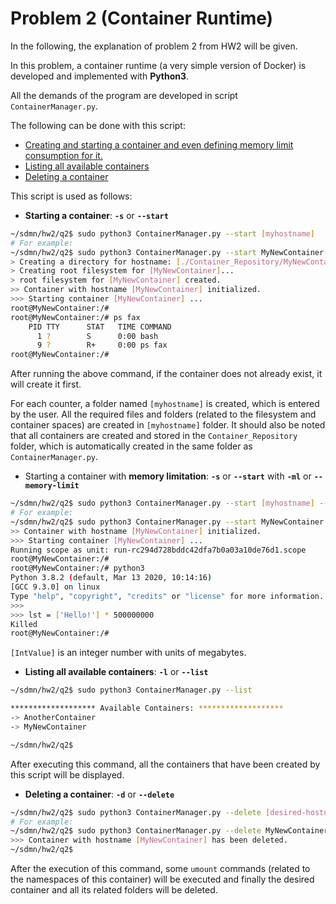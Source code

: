 # Problem 2 (Container Runtime)
In the following, the explanation of problem 2 from HW2 will be given.

In this problem, a container runtime (a very simple version of Docker) is developed and implemented with **Python3**.

All the demands of the program are developed in script `ContainerManager.py`.

The following can be done with this script:
- [Creating and starting a container and even defining memory limit consumption for it.](#start)
- [Listing all available containers](#list)
- [Deleting a container](#del)

This script is used as follows:

<a id="start"></a>
- **Starting a container**: **`-s`** or **`--start`**
```bash
~/sdmn/hw2/q2$ sudo python3 ContainerManager.py --start [myhostname]
# For example:
~/sdmn/hw2/q2$ sudo python3 ContainerManager.py --start MyNewContainer
> Creating a directory for hostname: [./Container_Repository/MyNewContainer]
> Creating root filesystem for [MyNewContainer]...
> root filesystem for [MyNewContainer] created.
>> Container with hostname [MyNewContainer] initialized.
>>> Starting container [MyNewContainer] ...
root@MyNewContainer:/# 
root@MyNewContainer:/# ps fax
    PID TTY      STAT   TIME COMMAND
      1 ?        S      0:00 bash
      9 ?        R+     0:00 ps fax
root@MyNewContainer:/#
```
After running the above command, if the container does not already exist, it will create it first.

For each counter, a folder named `[myhostname]` is created, which is entered by the user. All the required files and folders (related to the filesystem and container spaces) are created in `[myhostname]` folder.
It should also be noted that all containers are created and stored in the `Container_Repository` folder, which is automatically created in the same folder as `ContainerManager.py`.

- Starting a container with **memory limitation**: **`-s`** or **`--start`** with **`-ml`** or **`--memory-limit`**
```bash
~/sdmn/hw2/q2$ sudo python3 ContainerManager.py --start [myhostname] --memory-limit [IntValueMB]
# For example:
~/sdmn/hw2/q2$ sudo python3 ContainerManager.py --start MyNewContainer --memory-limit 100
>> Container with hostname [MyNewContainer] initialized.
>>> Starting container [MyNewContainer] ...
Running scope as unit: run-rc294d728bddc42dfa7b0a03a10de76d1.scope
root@MyNewContainer:/# 
root@MyNewContainer:/# python3
Python 3.8.2 (default, Mar 13 2020, 10:14:16) 
[GCC 9.3.0] on linux
Type "help", "copyright", "credits" or "license" for more information.
>>> 
>>> lst = ['Hello!'] * 500000000
Killed
root@MyNewContainer:/#
```
`[IntValue]` is an integer number with units of megabytes.

<a id="list"></a>
- **Listing all available containers**: **`-l`** or **`--list`**
```bash
~/sdmn/hw2/q2$ sudo python3 ContainerManager.py --list

******************* Available Containers: ******************* 
-> AnotherContainer
-> MyNewContainer

~/sdmn/hw2/q2$
```
After executing this command, all the containers that have been created by this script will be displayed.

<a id="del"></a>
- **Deleting a container**: **`-d`** or **`--delete`**
```bash
~/sdmn/hw2/q2$ sudo python3 ContainerManager.py --delete [desired-hostname]
# For example:
~/sdmn/hw2/q2$ sudo python3 ContainerManager.py --delete MyNewContainer
>>> Container with hostname [MyNewContainer] has been deleted.
~/sdmn/hw2/q2$ 
```
After the execution of this command, some `umount` commands (related to the namespaces of this container) will be executed and finally the desired container and all its related folders will be deleted.
